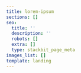 ```yaml
---
title: lorem-ipsum
sections: []
seo:
  title: ''
  description: ''
  robots: []
  extra: []
  type: stackbit_page_meta
images_list: []
template: landing
---
```

